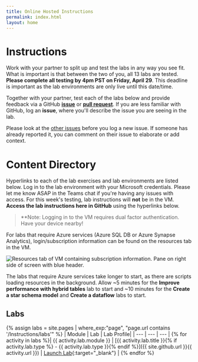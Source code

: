 ```yaml
---
title: Online Hosted Instructions
permalink: index.html
layout: home
---
```

# Instructions

Work with your partner to split up and test the labs in any way you see fit. What is important is that between the two of you, all 13 labs are tested. **Please complete all testing by 4pm PST on Friday, April 29**. This deadline is important as the lab environments are only live until this date/time.

Together with your partner, test each of the labs below and provide feedback via a GitHub **[issue](https://github.com/shannonlindsay/Data-AI-Dev/issues/new)** or **[pull request](https://github.com/shannonlindsay/Data-AI-Dev/pulls)**. If you are less familiar with GitHub, log an **issue**, where you'll describe the issue you are seeing in the lab.

Please look at the [other issues](https://github.com/shannonlindsay/Data-AI-Dev/issues) before you log a new issue. If someone has already reported it, you can comment on their issue to elaborate or add context.

# Content Directory

Hyperlinks to each of the lab exercises and lab environments are listed below. Log in to the lab environment with your Microsoft credentials. Please let me know ASAP in the Teams chat if you're having any issues with access. For this week's testing, lab instructions will **not** be in the VM. **Access the lab instructions here in GitHub** using the hyperlinks below.

>**Note: 
>Logging in to the VM requires dual factor authentication. Have your device nearby!

For labs that require Azure services (Azure SQL DB or Azure Synapse Analytics), login/subscription information can be found on the resources tab in the VM. 

![Resources tab of VM containing subscription information. Pane on right side of screen with blue header.](https://user-images.githubusercontent.com/77289548/164934166-41296702-01b7-484b-ac23-1c9a23e7f1da.png)

The labs that require Azure services take longer to start, as there are scripts loading resources in the background. Allow ~5 minutes for the **Improve performance with hybrid tables** lab to start and ~10 minutes for the **Create a star schema model** and **Create a dataflow** labs to start.

## Labs

{% assign labs = site.pages | where_exp:"page", "page.url contains '/Instructions/labs'" %}
| Module | Lab | Lab Profile|
| --- | --- | --- | 
{% for activity in labs  %}| {{ activity.lab.module }} | [{{ activity.lab.title }}{% if activity.lab.type %} - {{ activity.lab.type }}{% endif %}]({{ site.github.url }}{{ activity.url }}) | [Launch Lab]({{activity.lab.labprofile}}){:target="_blank"} |
{% endfor %}
